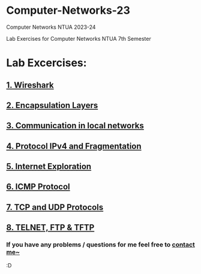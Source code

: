 # Computer-Networks-23
Computer Networks NTUA 2023-24

Lab Exercises for Computer Networks NTUA 7th Semester

# Lab Excercises:
## [1. Wireshark](/Lab1)
## [2. Encapsulation Layers](/Lab2)
## [3. Communication in local networks](/Lab3)
## [4. Protocol IPv4 and Fragmentation](/Lab4)
## [5. Internet Exploration](/Lab5)
## [6. ICMP Protocol](/Lab6)
## [7. TCP and UDP Protocols](/Lab7)
## [8. TELNET, FTP & TFTP](/Lab8)

### If you have any problems / questions for me feel free to [contact me~](https://github.com/ChainsawPerson)

:D
